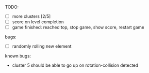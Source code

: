TODO:

- [ ] more clusters [2/5]
- [ ] score on level completion
- [ ] game finished: reached top, stop game, show score, restart game

bugs:

- [ ] randomly rolling new element

known bugs:

- cluster 5 should be able to go up on rotation-collision detected
